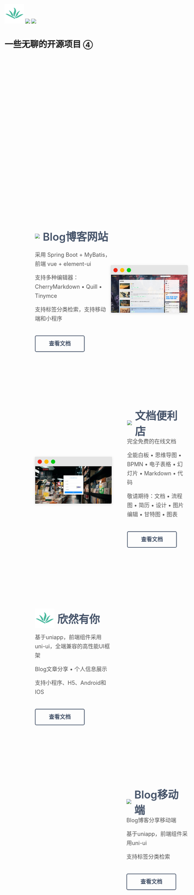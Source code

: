 <!-- _coverpage.md -->

<div style="width: 100%;line-height: 1.5rem;margin: 1em 0;margin-top: 250px;">
    <img src="_media/ruoyi.ico" style="max-width: 100%;"/>
    <img src="_media/faviconStore.ico" style="max-width: 100%;"/>
    <img src="_media/favicon.ico" style="max-width: 100%;"/>
</div>

<!-- ![logo](_media/ruoyi.ico)
![logo](_media/faviconStore.ico)
![logo](_media/favicon.ico) -->

# 一些无聊的开源项目 <small>④</small>


<!-- - 开源Blog博客网站
- 文档便利店
- “欣然有你”
- ... -->

<div class="contentContainer" style="width: 100%;margin-top: 480px;">

  <div class="contentItem" style="width: 100%;padding: 100px 100px;">
    <div class="contentItemInner" style="width: 100%;margin: 0 auto;display: flex;align-items: center;">
      <div class="infoContainer" style="width: 50%;">
		<div class="title" style="height: 65px;font-size: 35px;display: flex;align-items: center;font-weight: 600;color: rgb(69, 83, 105);">
          <img src="_media/favicon.ico" style="margin-right: 10px;"/>
		  <span>Blog博客网站</span>
        </div>
        <div class="desc" style="text-align: left;font-size: 18px;line-height: 30px;color: #555;">
		  <p style="margin: 15px 0;">采用 Spring Boot + MyBatis，前端 vue + element-ui</p>
          <p style="margin: 15px 0;">支持多种编辑器：CherryMarkdown • Quill • Tinymce</p>
          <p style="margin: 15px 0;">支持标签分类检索，支持移动端和小程序</p>
        </div>
        <div class="btn" style="color: rgb(69, 83, 105); border: 2px solid rgb(69, 83, 105);width: 160px;height: 50px;border-radius: 5px;font-size: 18px;font-weight: 700;line-height: 50px;padding: 0;text-align: center;margin-top: 40px;">
		  <a href="#/RuoYi-Vue-Blog/" style="text-decoration: none;color: inherit;display: block;width: 100%;height: 100%;">查看文档</a>
        </div>
      </div>
      <div class="browserContainer" style="width: 50%;height: 100%;box-shadow: 0 2px 10px 0 rgba(0,0,0,.1);background-color: #fff;border: 1px solid #ddd;border-radius: 2px;flex-grow: 0;flex-shrink: 0;">
		<div class="header" style="height: 30px;background-color: #e5e5e5;text-align: left;display: flex;align-items: center;">
          <div style="background-color: #ee2313;display: inline-block;width: 14px;height: 14px;border-radius: 50%;margin-left: 8px;"></div>
          <div style="background-color: #ffba00;display: inline-block;width: 14px;height: 14px;border-radius: 50%;margin-left: 8px;"></div>
          <div style="background-color: #00cb14;display: inline-block;width: 14px;height: 14px;border-radius: 50%;margin-left: 8px;"></div>
        </div>
        <div class="body" style="width: 100%;height: 100%;">
          <img src="_media/Blog.jpg" style="width: 100%;height: 100%;object-fit: fill;margin-bottom: -4px;"/>
        </div>
      </div>
    </div>
  </div>

  <div class="contentItem" style="width: 100%;padding: 100px 100px;">
    <div class="contentItemInner" style="width: 100%;margin: 0 auto;display: flex;align-items: center;">
      <div class="browserContainer" style="width: 50%;height: 100%;box-shadow: 0 2px 10px 0 rgba(0,0,0,.1);background-color: #fff;border: 1px solid #ddd;border-radius: 2px;flex-grow: 0;flex-shrink: 0;">
		<div class="header" style="height: 30px;background-color: #e5e5e5;text-align: left;display: flex;align-items: center;">
          <div style="background-color: #ee2313;display: inline-block;width: 14px;height: 14px;border-radius: 50%;margin-left: 8px;"></div>
          <div style="background-color: #ffba00;display: inline-block;width: 14px;height: 14px;border-radius: 50%;margin-left: 8px;"></div>
          <div style="background-color: #00cb14;display: inline-block;width: 14px;height: 14px;border-radius: 50%;margin-left: 8px;"></div>
        </div>
        <div class="body" style="width: 100%;height: 100%;">
          <img src="_media/login.jpg" style="width: 100%;height: 100%;object-fit: fill;margin-bottom: -4px;"/>
        </div>
      </div>
      <div class="infoContainer" style="width: 50%;margin-left: 50px;">
		<div class="title" style="height: 65px;font-size: 35px;display: flex;align-items: center;font-weight: 600;color: rgb(69, 83, 105);">
          <img src="_media/faviconStore.ico" style="margin-right: 10px;"/>
		  <span>文档便利店</span>
        </div>
        <div class="desc" style="text-align: left;font-size: 18px;line-height: 30px;color: #555;">
		  <p style="margin: 15px 0;">完全免费的在线文档</p>
          <p style="margin: 15px 0;">全能白板 • 思维导图 • BPMN • 电子表格 • 幻灯片 • Markdown • 代码</p>
          <p style="margin: 15px 0;">敬请期待：文档 • 流程图 • 简历 • 设计 • 图片编辑 • 甘特图 • 图表</p>
        </div>
        <div class="btn" style="color: rgb(69, 83, 105); border: 2px solid rgb(69, 83, 105);width: 160px;height: 50px;border-radius: 5px;font-size: 18px;font-weight: 700;line-height: 50px;padding: 0;text-align: center;margin-top: 40px;">
		  <a href="#/RuoYi-Vue-DocHub/" style="text-decoration: none;color: inherit;display: block;width: 100%;height: 100%;">查看文档</a>
        </div>
      </div>
    </div>
  </div>

  <div class="contentItem" style="width: 100%;padding: 100px 100px;">
    <div class="contentItemInner" style="width: 100%;margin: 0 auto;display: flex;align-items: center;">
      <div class="infoContainer" style="width: 50%;">
		<div class="title" style="height: 65px;font-size: 35px;display: flex;align-items: center;font-weight: 600;color: rgb(69, 83, 105);">
          <img src="_media/ruoyi.ico" style="margin-right: 10px;"/>
		  <span>欣然有你</span>
        </div>
        <div class="desc" style="text-align: left;font-size: 18px;line-height: 30px;color: #555;">
		  <p style="margin: 15px 0;">基于uniapp，前端组件采用uni-ui，全端兼容的高性能UI框架</p>
          <p style="margin: 15px 0;">Blog文章分享 • 个人信息展示</p>
          <p style="margin: 15px 0;">支持小程序、H5、Android和IOS</p>
        </div>
        <div class="btn" style="color: rgb(69, 83, 105); border: 2px solid rgb(69, 83, 105);width: 160px;height: 50px;border-radius: 5px;font-size: 18px;font-weight: 700;line-height: 50px;padding: 0;text-align: center;margin-top: 40px;">
		  <a href="#/photoGraphy-Uniapp/" style="text-decoration: none;color: inherit;display: block;width: 100%;height: 100%;">查看文档</a>
        </div>
      </div>
      <div class="browserContainer" style="width: 50%;height: 100%;display: flex;">
		<div class="phone" style="margin: 0 auto;background-image: url(_media/phone1.jpg);background-repeat: no-repeat;background-size: 100%;height: 100%;padding: 180px 16px;box-sizing: border-box;width: 169px;border-radius: 12px;">
        </div>
		<div class="phone" style="margin: 0 auto;background-image: url(_media/phone2.jpg);background-repeat: no-repeat;background-size: 100%;height: 100%;padding: 180px 16px;box-sizing: border-box;width: 169px;border-radius: 12px;">
        </div>
		<div class="phone" style="margin: 0 auto;background-image: url(_media/phone3.jpg);background-repeat: no-repeat;background-size: 100%;height: 100%;padding: 180px 16px;box-sizing: border-box;width: 169px;border-radius: 12px;">
        </div>
      </div>
    </div>
  </div>

  <div class="contentItem" style="width: 100%;padding: 100px 100px;">
    <div class="contentItemInner" style="width: 100%;margin: 0 auto;display: flex;align-items: center;">
      <div class="browserContainer" style="width: 50%;height: 100%;display: flex;">
		<div class="phone" style="margin: 0 auto;background-image: url(_media/blog-phone.jpg);background-repeat: no-repeat;background-size: 100%;height: 100%;padding: 180px 16px;box-sizing: border-box;width: 201px;border-radius: 12px;">
        </div>
		<div class="phone" style="margin: 0 auto;background-image: url(_media/blog-phone1.jpg);background-repeat: no-repeat;background-size: 100%;height: 100%;padding: 180px 16px;box-sizing: border-box;width: 201px;border-radius: 12px;">
        </div>
      </div>
      <div class="infoContainer" style="width: 50%;margin-left: 50px;">
		<div class="title" style="height: 65px;font-size: 35px;display: flex;align-items: center;font-weight: 600;color: rgb(69, 83, 105);">
          <img src="_media/favicon.ico" style="margin-right: 10px;"/>
		  <span>Blog移动端</span>
        </div>
        <div class="desc" style="text-align: left;font-size: 18px;line-height: 30px;color: #555;">
		  <p style="margin: 15px 0;">Blog博客分享移动端</p>
          <p style="margin: 15px 0;">基于uniapp，前端组件采用uni-ui</p>
          <p style="margin: 15px 0;">支持标签分类检索</p>
        </div>
        <div class="btn" style="color: rgb(69, 83, 105); border: 2px solid rgb(69, 83, 105);width: 160px;height: 50px;border-radius: 5px;font-size: 18px;font-weight: 700;line-height: 50px;padding: 0;text-align: center;margin-top: 40px;">
		  <a href="#/RuoYi-Vue-Blog-Uniapp/" style="text-decoration: none;color: inherit;display: block;width: 100%;height: 100%;">查看文档</a>
        </div>
      </div>
    </div>
  </div>

</div>

<!-- [Gitee](https://gitee.com/Ning310975876)
[start](README) -->

<!-- 背景图片 -->

<!-- ![](_media/bg.png) -->

<!-- 背景色 -->

<!-- ![color](#f0f0f0) -->